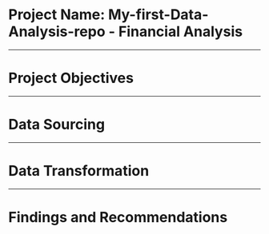 # Project Name: My-first-Data-Analysis-repo - Financial Analysis


----
# Project Objectives


----
# Data Sourcing


----
# Data Transformation



----
# Findings and Recommendations
